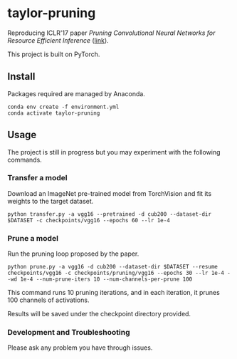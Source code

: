 # taylor-pruning

Reproducing ICLR'17 paper _Pruning Convolutional Neural Networks for Resource Efficient Inference_ ([link](https://arxiv.org/abs/1611.06440)).

This project is built on PyTorch.

## Install

Packages required are managed by Anaconda.

```shell
conda env create -f environment.yml
conda activate taylor-pruning
```

## Usage

The project is still in progress but you may experiment with the following commands.

### Transfer a model

Download an ImageNet pre-trained model from TorchVision and fit its weights to the target dataset.

```shell
python transfer.py -a vgg16 --pretrained -d cub200 --dataset-dir $DATASET -c checkpoints/vgg16 --epochs 60 --lr 1e-4
```

### Prune a model

Run the pruning loop proposed by the paper.

```shell
python prune.py -a vgg16 -d cub200 --dataset-dir $DATASET --resume checkpoints/vgg16 -c checkpoints/pruning/vgg16 --epochs 30 --lr 1e-4 --wd 1e-4 --num-prune-iters 10 --num-channels-per-prune 100
```

This command runs 10 pruning iterations, and in each iteration, it prunes 100 channels of activations.

Results will be saved under the checkpoint directory provided.

### Development and Troubleshooting

Please ask any problem you have through issues.
